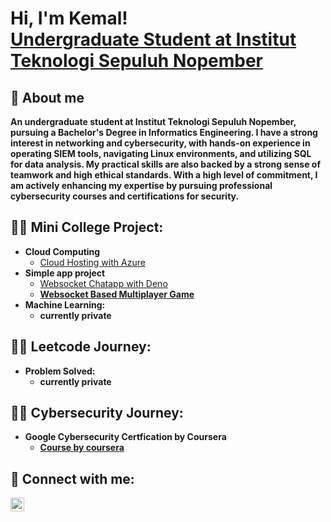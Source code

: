 <h1>Hi, I'm Kemal! <br/><a href="https://github.com/KemalRajasa">Undergraduate Student at Institut Teknologi Sepuluh Nopember</a>

<h2>🌱 About me</h2>
  <b>An undergraduate student at Institut Teknologi Sepuluh Nopember, pursuing a Bachelor's Degree in Informatics Engineering. I have a strong interest in networking and cybersecurity, with hands-on experience in operating SIEM tools, navigating Linux environments, and utilizing SQL for data analysis.  My practical skills are also backed by a strong sense of teamwork and high ethical standards. With a high level of commitment, I am actively enhancing my expertise by pursuing professional cybersecurity courses and certifications for security.</b>

<h2>👨‍💻 Mini College Project:</h2>

- <b>Cloud Computing</b>
  - [Cloud Hosting with Azure](https://github.com/KemalRajasa/Hosting-CTF-using-CTFd-and-Microsoft-Azure)
- <b>Simple app project</b>
  - [Websocket Chatapp with Deno](https://github.com/KemalRajasa/ncc-project-chat-app-websocket)<b>
  - [Websocket Based Multiplayer Game](https://github.com/KemalRajasa/MIni-Websocket-Game-Pemrograman-Jaringan)<b>
- <b>Machine Learning:</b>
  - currently private<b>

<h2>👨‍💻 Leetcode Journey:</h2>

- <b>Problem Solved:</b>
  - currently private<b>
  
<h2>👨‍💻 Cybersecurity Journey:</h2>

- <b>Google Cybersecurity Certfication by Coursera</b>
  - <b>[Course by coursera](https://github.com/KemalRajasa/google-cybersecurity-certification/tree/main)</b>

<h2> 🤳 Connect with me:</h2>

[<img align="left" alt="kemalrajasaa | Instagram" width="22px" src="https://cdn.jsdelivr.net/npm/simple-icons@v3/icons/instagram.svg" />][instagram]

[instagram]: https://www.instagram.com/kemalrajasaa/

<!--
**joshmadakor1/joshmadakor1** is a ✨ _special_ ✨ repository because its `README.md` (this file) appears on your GitHub profile.

Here are some ideas to get you started:

- 🔭 I’m currently working on ...
- 🌱 I’m currently learning ...
- 👯 I’m looking to collaborate on ...
- 🤔 I’m looking for help with ...
- 💬 Ask me about ...
- 📫 How to reach me: ...
- 😄 Pronouns: ...
- ⚡ Fun fact: ...
-->
